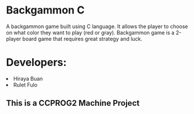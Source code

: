 # Backgammon C
A backgammon game built using C language. It allows the player to choose on what color they want to play (red or gray). Backgammon game is a 2-player board game that requires great strategy and luck.
# Developers:
<li> Hiraya Buan
<li> Rulet Fulo
  
## This is a CCPROG2 Machine Project
